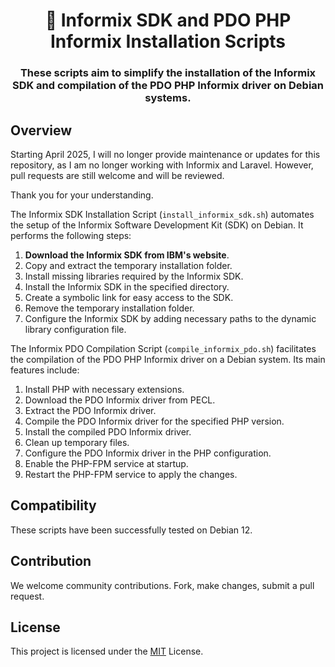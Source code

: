 <h1 align="center">🐧 Informix SDK and PDO PHP Informix Installation Scripts</h1>
<h3 align="center">These scripts aim to simplify the installation of the Informix SDK and compilation of the PDO PHP Informix driver on Debian systems.</h3>

## Overview

Starting April 2025, I will no longer provide maintenance or updates for this repository, as I am no longer working with Informix and Laravel.
However, pull requests are still welcome and will be reviewed.

Thank you for your understanding.

The Informix SDK Installation Script (`install_informix_sdk.sh`) automates the setup of the Informix Software Development Kit (SDK) on Debian. It performs the following steps:

1. **Download the Informix SDK from IBM's website**.
2. Copy and extract the temporary installation folder.
3. Install missing libraries required by the Informix SDK.
4. Install the Informix SDK in the specified directory.
5. Create a symbolic link for easy access to the SDK.
6. Remove the temporary installation folder.
7. Configure the Informix SDK by adding necessary paths to the dynamic library configuration file.

The Informix PDO Compilation Script (`compile_informix_pdo.sh`) facilitates the compilation of the PDO PHP Informix driver on a Debian system. Its main features include:

1. Install PHP with necessary extensions.
2. Download the PDO Informix driver from PECL.
3. Extract the PDO Informix driver.
4. Compile the PDO Informix driver for the specified PHP version.
5. Install the compiled PDO Informix driver.
6. Clean up temporary files.
7. Configure the PDO Informix driver in the PHP configuration.
8. Enable the PHP-FPM service at startup.
9. Restart the PHP-FPM service to apply the changes.

## Compatibility

These scripts have been successfully tested on Debian 12.

## Contribution

We welcome community contributions. Fork, make changes, submit a pull request.

## License

This project is licensed under the [MIT](LICENSE) License.